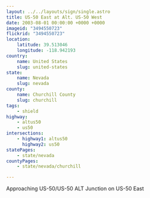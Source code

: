 ```yaml
---
layout: ../../layouts/sign/single.astro
title: US-50 East at Alt. US-50 West
date: 2003-08-01 00:00:00 +0000 +0000
imageid: "3494550723"
flickrid: "3494550723"
location:
    latitude: 39.513046
    longitude: -118.942193
country:
    name: United States
    slug: united-states
state:
    name: Nevada
    slug: nevada
county:
    name: Churchill County
    slug: churchill
tags:
    - shield
highway:
    - altus50
    - us50
intersections:
    - highway1: altus50
      highway2: us50
statePages:
    - state/nevada
countyPages:
    - state/nevada/churchill

---
```

Approaching US-50/US-50 ALT Junction on US-50 East